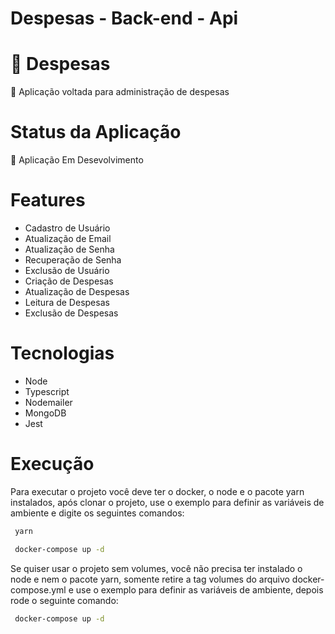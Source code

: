 # Despesas - Back-end - Api

# 🔗 Despesas
<p>🚀  Aplicação voltada para administração de despesas</p>

# Status da Aplicação
<p>🚧 Aplicação Em Desevolvimento</p>

# Features
- Cadastro de Usuário
- Atualização de Email
- Atualização de Senha
- Recuperação de Senha
- Exclusão de Usuário
- Criação de Despesas
- Atualização de Despesas
- Leitura de Despesas
- Exclusão de Despesas

# Tecnologias
- Node
- Typescript
- Nodemailer
- MongoDB
- Jest

# Execução

Para executar o projeto você deve ter o docker, o node e o pacote yarn instalados, após clonar o projeto, use o exemplo para definir as variáveis de ambiente e digite os seguintes comandos:
```sh
 yarn
```
```sh
 docker-compose up -d
```

Se quiser usar o projeto sem volumes, você não precisa ter instalado o node e nem o pacote yarn, somente retire a tag volumes do arquivo docker-compose.yml e use o exemplo para definir as variáveis de ambiente, depois rode o seguinte comando:
```sh
 docker-compose up -d
```
